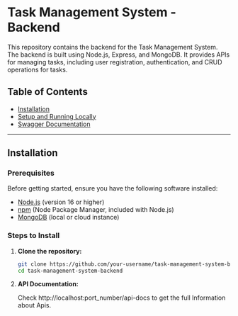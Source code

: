 # Task Management System - Backend

This repository contains the backend for the Task Management System. The backend is built using Node.js, Express, and MongoDB. It provides APIs for managing tasks, including user registration, authentication, and CRUD operations for tasks.

## Table of Contents

- [Installation](#installation)
- [Setup and Running Locally](#setup-and-running-locally)
- [Swagger Documentation](#swagger-documentation)

---

## Installation

### Prerequisites

Before getting started, ensure you have the following software installed:

- [Node.js](https://nodejs.org/) (version 16 or higher)
- [npm](https://www.npmjs.com/) (Node Package Manager, included with Node.js)
- [MongoDB](https://www.mongodb.com/) (local or cloud instance)

### Steps to Install

1. **Clone the repository:**

   ```bash
   git clone https://github.com/your-username/task-management-system-backend.git
   cd task-management-system-backend

1. **API Documentation:**
  
    Check http://localhost:port_number/api-docs to get the full Information about Apis.